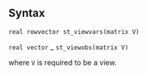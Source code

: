 ## Syntax

`real rowvector st_viewvars(matrix V)`

`real vector`<span class="nowrap"> _ `st_viewobs(matrix V)`

where `V` is required to be a view.
